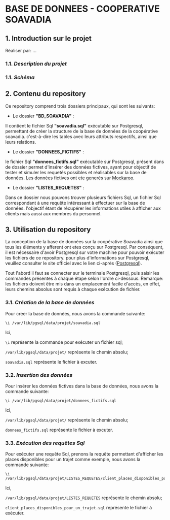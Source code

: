 # BASE DE DONNEES - COOPERATIVE SOAVADIA



## 1. Introduction sur le projet
Réaliser par: ...

### 1.1. *Description du projet*

### 1.1. *Schéma*



## 2. Contenu du repository
Ce repository comprend trois dossiers principaux, qui sont les suivants:
* Le dossier **"BD_SOAVADIA"** : 

Il contient le fichier Sql **"soavadia.sql"** exécutable sur Postgresql, permettant de créer la structure de la base de données de la coopérative soavadia. c'est-à-dire les tables avec leurs attributs respectifs, ainsi que leurs relations.
* Le dossier **"DONNEES_FICTIFS"** : 

le fichier Sql **"donnees_fictifs.sql"** exécutable sur Postgresql, présent dans de dossier permet d'insérer des données fictives, ayant pour objectif de tester et simuler les requetés possibles et réalisables sur la base de données. Les données fictives ont ete generés sur [Mockaroo](https://www.mockaroo.com/).
* Le dossier **"LISTES_REQUETES"** : 

Dans ce dossier nous pouvons trouver plusieurs fichiers Sql, un fichier Sql correspondant à une requête intéressant à effectuer sur la base de données. l'objectif étant de récupérer les informations utiles à afficher aux clients mais aussi aux membres du personnel.



## 3. Utilisation du repository

La conception de la base de données sur la coopérative Soavadia ainsi que tous les éléments y afferent ont etes conçu sur Postgresql.
Par conséquent, il est nécessaire d'avoir Postgresql sur votre machine pour pouvoir exécuter les fichiers de ce repository.
pour plus d'informations sur Postgresql, veuillez consulter le site officiel avec le lien ci-après \([Postgresql](https://www.postgresql.org/)\).

Tout l'abord il faut se connecter sur le terminale Postgresql, puis saisir les commandes présentes à chaque étape selon l'ordre ci-dessous.
Remarque: les fichiers doivent être mis dans un emplacement facile d'accès, en effet, leurs chemins absolus sont requis à chaque exécution de fichier.

### 3.1. *Création de la base de données*
Pour creer la base de données, nous avons la commande suivante:
```
\i /var/lib/pgsql/data/projet/soavadia.sql
```
Ici, 

`\i` représente la commande pour exécuter un fichier sql; 

`/var/lib/pgsql/data/projet/` représente le chemin absolu;

`soavadia.sql` représente le fichier à excuter.

### 3.2. *Insertion des données*
Pour insérer les données fictives dans la base de données, nous avons la commande suivante:
```
\i /var/lib/pgsql/data/projet/donnees_fictifs.sql
```
Ici,

`/var/lib/pgsql/data/projet/` représente le chemin absolu;

`donnees_fictifs.sql` représente le fichier à excuter.

### 3.3. *Exécution des requêtes Sql*
Pour exécuter une requête Sql, prenons la requête permettant d'afficher les places disponibles pour un trajet comme exemple, nous avons la commande suivante:
```
\i /var/lib/pgsql/data/projet/LISTES_REQUETES/client_places_disponibles_pour_un_trajet.sql
```
Ici,

`/var/lib/pgsql/data/projet/LISTES_REQUETES` représente le chemin absolu;

`client_places_disponibles_pour_un_trajet.sql` représente le fichier à exécuter.
